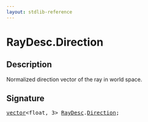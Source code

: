 ```yaml
---
layout: stdlib-reference
---
```


# RayDesc.Direction

## Description

Normalized direction vector of the ray in world space.


## Signature
<pre>
<a href="index.html" class="code_type">vector</a>&lt;<span class="code_keyword">float</span>, 3&gt; <a href="index.html" class="code_type">RayDesc</a>.<a href="direction-0.html" class="code_var">Direction</a>;
</pre>


